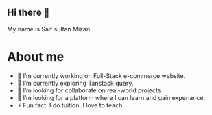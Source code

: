 ## Hi there 👋

My name is Saif sultan Mizan

# About me
- 🔭 I’m currently working on Full-Stack e-commerce website.
- 🌱 I’m currently exploring Tanstack query.
- 👯 I’m looking for collaborate on real-world projects
- 🤔 I’m looking for a platform where I can learn and gain experiance.
- ⚡ Fun fact: I do tuition. I love to teach.
